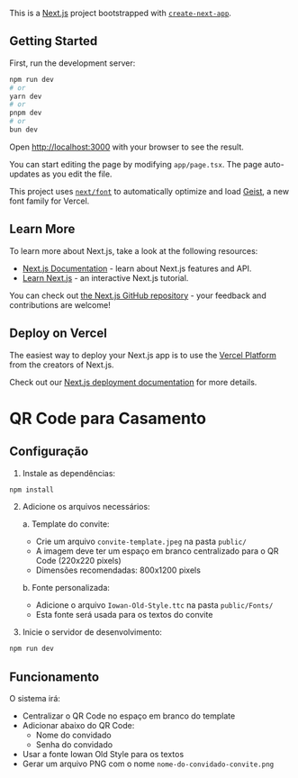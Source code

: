 This is a [Next.js](https://nextjs.org) project bootstrapped with [`create-next-app`](https://nextjs.org/docs/app/api-reference/cli/create-next-app).

## Getting Started

First, run the development server:

```bash
npm run dev
# or
yarn dev
# or
pnpm dev
# or
bun dev
```

Open [http://localhost:3000](http://localhost:3000) with your browser to see the result.

You can start editing the page by modifying `app/page.tsx`. The page auto-updates as you edit the file.

This project uses [`next/font`](https://nextjs.org/docs/app/building-your-application/optimizing/fonts) to automatically optimize and load [Geist](https://vercel.com/font), a new font family for Vercel.

## Learn More

To learn more about Next.js, take a look at the following resources:

- [Next.js Documentation](https://nextjs.org/docs) - learn about Next.js features and API.
- [Learn Next.js](https://nextjs.org/learn) - an interactive Next.js tutorial.

You can check out [the Next.js GitHub repository](https://github.com/vercel/next.js) - your feedback and contributions are welcome!

## Deploy on Vercel

The easiest way to deploy your Next.js app is to use the [Vercel Platform](https://vercel.com/new?utm_medium=default-template&filter=next.js&utm_source=create-next-app&utm_campaign=create-next-app-readme) from the creators of Next.js.

Check out our [Next.js deployment documentation](https://nextjs.org/docs/app/building-your-application/deploying) for more details.

# QR Code para Casamento

## Configuração

1. Instale as dependências:
```bash
npm install
```

2. Adicione os arquivos necessários:

   a. Template do convite:
   - Crie um arquivo `convite-template.jpeg` na pasta `public/`
   - A imagem deve ter um espaço em branco centralizado para o QR Code (220x220 pixels)
   - Dimensões recomendadas: 800x1200 pixels

   b. Fonte personalizada:
   - Adicione o arquivo `Iowan-Old-Style.ttc` na pasta `public/Fonts/`
   - Esta fonte será usada para os textos do convite

3. Inicie o servidor de desenvolvimento:
```bash
npm run dev
```

## Funcionamento

O sistema irá:
- Centralizar o QR Code no espaço em branco do template
- Adicionar abaixo do QR Code:
  - Nome do convidado
  - Senha do convidado
- Usar a fonte Iowan Old Style para os textos
- Gerar um arquivo PNG com o nome `nome-do-convidado-convite.png`
